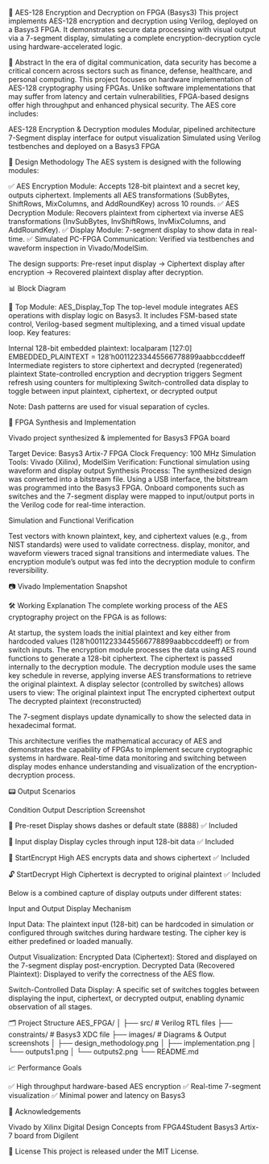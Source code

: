 🔐 AES-128 Encryption and Decryption on FPGA (Basys3)
This project implements AES-128 encryption and decryption using Verilog, deployed on a Basys3 FPGA. It demonstrates secure data processing with visual output via a 7-segment display, simulating a complete encryption-decryption cycle using hardware-accelerated logic.

📌 Abstract
In the era of digital communication, data security has become a critical concern across sectors such as finance, defense, healthcare, and personal computing.
This project focuses on hardware implementation of AES-128 cryptography using FPGAs. Unlike software implementations that may suffer from latency and certain vulnerabilities, FPGA-based designs offer high throughput and enhanced physical security.
The AES core includes:

AES-128 Encryption & Decryption modules
Modular, pipelined architecture
7-Segment display interface for output visualization
Simulated using Verilog testbenches and deployed on a Basys3 FPGA


🧠 Design Methodology
The AES system is designed with the following modules:

✅ AES Encryption Module: Accepts 128-bit plaintext and a secret key, outputs ciphertext. Implements all AES transformations (SubBytes, ShiftRows, MixColumns, and AddRoundKey) across 10 rounds.
✅ AES Decryption Module: Recovers plaintext from ciphertext via inverse AES transformations (InvSubBytes, InvShiftRows, InvMixColumns, and AddRoundKey).
✅ Display Module: 7-segment display to show data in real-time.
✅ Simulated PC-FPGA Communication: Verified via testbenches and waveform inspection in Vivado/ModelSim.


The design supports: Pre-reset input display → Ciphertext display after encryption → Recovered plaintext display after decryption.

📊 Block Diagram


🧾 Top Module: AES_Display_Top
The top-level module integrates AES operations with display logic on Basys3. It includes FSM-based state control, Verilog-based segment multiplexing, and a timed visual update loop.
Key features:

Internal 128-bit embedded plaintext: localparam [127:0] EMBEDDED_PLAINTEXT = 128’h00112233445566778899aabbccddeeff
Intermediate registers to store ciphertext and decrypted (regenerated) plaintext
State-controlled encryption and decryption triggers
Segment refresh using counters for multiplexing
Switch-controlled data display to toggle between input plaintext, ciphertext, or decrypted output


Note: Dash patterns are used for visual separation of cycles.


🔧 FPGA Synthesis and Implementation

Vivado project synthesized & implemented for Basys3 FPGA board


Target Device: Basys3 Artix-7 FPGA
Clock Frequency: 100 MHz
Simulation Tools: Vivado (Xilinx), ModelSim
Verification: Functional simulation using waveform and display output
Synthesis Process:
The synthesized design was converted into a bitstream file.
Using a USB interface, the bitstream was programmed into the Basys3 FPGA.
Onboard components such as switches and the 7-segment display were mapped to input/output ports in the Verilog code for real-time interaction.



Simulation and Functional Verification

Test vectors with known plaintext, key, and ciphertext values (e.g., from NIST standards) were used to validate correctness.
display, monitor, and waveform viewers traced signal transitions and intermediate values.
The encryption module’s output was fed into the decryption module to confirm reversibility.

📷 Vivado Implementation Snapshot


🛠️ Working Explanation
The complete working process of the AES cryptography project on the FPGA is as follows:

At startup, the system loads the initial plaintext and key either from hardcoded values (128’h00112233445566778899aabbccddeeff) or from switch inputs.
The encryption module processes the data using AES round functions to generate a 128-bit ciphertext.
The ciphertext is passed internally to the decryption module.
The decryption module uses the same key schedule in reverse, applying inverse AES transformations to retrieve the original plaintext.
A display selector (controlled by switches) allows users to view:
The original plaintext input
The encrypted ciphertext output
The decrypted plaintext (reconstructed)


The 7-segment displays update dynamically to show the selected data in hexadecimal format.

This architecture verifies the mathematical accuracy of AES and demonstrates the capability of FPGAs to implement secure cryptographic systems in hardware. Real-time data monitoring and switching between display modes enhance understanding and visualization of the encryption-decryption process.

📟 Output Scenarios



Condition
Output Description
Screenshot



🔁 Pre-reset
Display shows dashes or default state (8888)
✅ Included


🔁 Input display
Display cycles through input 128-bit data
✅ Included


🔐 StartEncrypt High
AES encrypts data and shows ciphertext
✅ Included


🔓 StartDecrypt High
Ciphertext is decrypted to original plaintext
✅ Included



Below is a combined capture of display outputs under different states:


Input and Output Display Mechanism

Input Data:
The plaintext input (128-bit) can be hardcoded in simulation or configured through switches during hardware testing.
The cipher key is either predefined or loaded manually.


Output Visualization:
Encrypted Data (Ciphertext): Stored and displayed on the 7-segment display post-encryption.
Decrypted Data (Recovered Plaintext): Displayed to verify the correctness of the AES flow.


Switch-Controlled Data Display:
A specific set of switches toggles between displaying the input, ciphertext, or decrypted output, enabling dynamic observation of all stages.




🗂️ Project Structure
AES_FPGA/
│
├── src/                     # Verilog RTL files
├── constraints/             # Basys3 XDC file
├── images/                  # Diagrams & Output screenshots
│   ├── design_methodology.png
│   ├── implementation.png
│   └── outputs1.png
│   └── outputs2.png
└── README.md


📈 Performance Goals

✅ High throughput hardware-based AES encryption
✅ Real-time 7-segment visualization
✅ Minimal power and latency on Basys3


🤝 Acknowledgements

Vivado by Xilinx
Digital Design Concepts from FPGA4Student
Basys3 Artix-7 board from Digilent


📌 License
This project is released under the MIT License.
